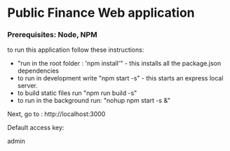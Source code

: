 # Public Finance Web application

### Prerequisites: Node, NPM


to run this application follow these instructions:
- "run in the root folder : 'npm install'" - this installs all the package.json dependencies
- to run in development write "npm start -s" - this starts an express local server. 
- to build static files run "npm run build -s"
- to run in the background run:
	"nohup npm start -s &"


Next, go to : http://localhost:3000

Default access key:

 admin